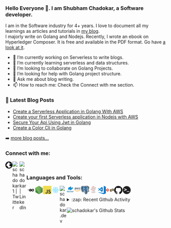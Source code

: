 ### Hello Everyone 👋. I am Shubham Chadokar, a Software developer.

I am in the Software industry for 4+ years. I love to document all my learnings as articles and tutorials in [my blog](https://schadokar.dev).  
I majorly write on Golang and Nodejs.
Recently, I wrote an ebook on Hyperledger Composer. It is free and available in the PDF format. Go have [a look at it](https://schadokar.dev/ebooks/).

- 🔭 I’m currently working on Serverless to write blogs.
- 🌱 I’m currently learning serverless and data structures.
- 👯 I’m looking to collaborate on Golang Projects.
- 🤔 I’m looking for help with Golang project structure.
- 💬 Ask me about blog writing.
- 📫 How to reach me: Check the Connect with me section.

### 📕 Latest Blog Posts

<!-- BLOG-POST-LIST:START -->

- [Create a Serverless Application in Golang With AWS](https://schadokar.dev/posts/create-a-serverless-application-in-golang-with-aws/)
- [Create your first Serverless application in Nodejs with AWS](https://schadokar.dev/posts/create-your-first-serverless-application/)
- [Secure Your Api Using Jwt in Golang](https://schadokar.dev/posts/secure-your-api-using-jwt-in-golang/)
- [Create a Color Cli in Golang](https://schadokar.dev/posts/create-a-color-cli-in-golang/)

➡️ [more blog posts...](https://schadokar.dev)

### Connect with me:

[<img align="left" alt="schadokar.dev" width="22px" src="https://raw.githubusercontent.com/iconic/open-iconic/master/svg/globe.svg" />][website]
[<img align="left" alt="schadokar1 | Twitter" width="22px" src="https://cdn.jsdelivr.net/npm/simple-icons@v3/icons/twitter.svg" />][twitter]
[<img align="left" alt="schadokar | LinkedIn" width="22px" src="https://cdn.jsdelivr.net/npm/simple-icons@v3/icons/linkedin.svg" />][linkedin]

<br />

### Languages and Tools:

[<img align="left" alt="Golang" width="26px" src="https://raw.githubusercontent.com/github/explore/80688e429a7d4ef2fca1e82350fe8e3517d3494d/topics/go/go.png" />][website]
[<img align="left" alt="Node.js" width="26px" src="https://raw.githubusercontent.com/github/explore/80688e429a7d4ef2fca1e82350fe8e3517d3494d/topics/nodejs/nodejs.png" />][website]
[<img align="left" alt="JavaScript" width="26px" src="https://raw.githubusercontent.com/github/explore/80688e429a7d4ef2fca1e82350fe8e3517d3494d/topics/javascript/javascript.png" />][website]
[<img align="left" alt="React" width="26px" src="https://raw.githubusercontent.com/github/explore/80688e429a7d4ef2fca1e82350fe8e3517d3494d/topics/react/react.png" />][website]
[<img align="left" alt="schadokar.dev" width="22px" src="https://simpleicons.org/icons/serverless.svg" />][website]
[<img align="left" alt="schadokar.dev" width="22px" src="https://raw.githubusercontent.com/github/explore/80688e429a7d4ef2fca1e82350fe8e3517d3494d/topics/docker/docker.png" />][website]
[<img align="left" alt="schadokar.dev" width="22px" src="https://raw.githubusercontent.com/github/explore/fbceb94436312b6dacde68d122a5b9c7d11f9524/topics/aws/aws.png" />][website]
[<img align="left" alt="postgresql" width="26px" src="https://raw.githubusercontent.com/github/explore/80688e429a7d4ef2fca1e82350fe8e3517d3494d/topics/postgresql/postgresql.png" />][website]
[<img align="left" alt="hlf" width="26px" src="https://github.com/schadokar/schadokar/blob/master/images/hyperledger_fabric.png" />][website]

[<img align="left" alt="Visual Studio Code" width="26px" src="https://raw.githubusercontent.com/github/explore/80688e429a7d4ef2fca1e82350fe8e3517d3494d/topics/visual-studio-code/visual-studio-code.png" />][website]
[<img align="left" alt="Git" width="26px" src="https://raw.githubusercontent.com/github/explore/80688e429a7d4ef2fca1e82350fe8e3517d3494d/topics/git/git.png" />][website]
[<img align="left" alt="GitHub" width="26px" src="https://raw.githubusercontent.com/github/explore/78df643247d429f6cc873026c0622819ad797942/topics/github/github.png" />][website]
[<img align="left" alt="Terminal" width="26px" src="https://raw.githubusercontent.com/github/explore/80688e429a7d4ef2fca1e82350fe8e3517d3494d/topics/terminal/terminal.png" />][website]

<br />
<br />

<details>
  <summary>:zap: Recent Github Activity</summary>
  
<!--START_SECTION:activity-->
1. ❗️ Opened issue [#11888](https://github.com//solana-labs/solana/issues/11888) in [solana-labs/solana](https://github.com//solana-labs/solana)
2. ❗️ Opened issue [#4647](https://github.com//zcash/zcash/issues/4647) in [zcash/zcash](https://github.com//zcash/zcash)
3. ❗️ Opened issue [#75](https://github.com//ognus/wallet-address-validator/issues/75) in [ognus/wallet-address-validator](https://github.com//ognus/wallet-address-validator)
4. ❗️ Opened issue [#1](https://github.com//StephenGrider/git-branch-zip/issues/1) in [StephenGrider/git-branch-zip](https://github.com//StephenGrider/git-branch-zip)
<!--END_SECTION:activity-->
</details>

<br />

<img align="left" alt="schadokar's Github Stats" src="https://github-readme-stats.schadokar.vercel.app/api?username=schadokar&show_icons=true&hide_border=true" />

<br />
<br />
  
[website]: https://schadokar.dev
[twitter]: https://twitter.com/schadokar1
[linkedin]: https://linkedin.com/in/schadokar

